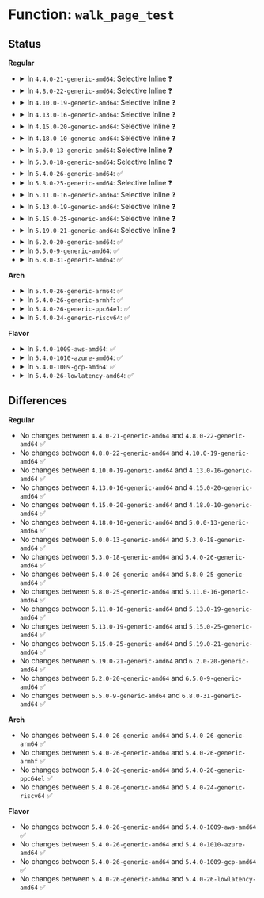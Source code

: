 # Function: <code>walk_page_test</code>

## Status
<b>Regular</b>
<ul>
<li>
<details>
<summary>In <code>4.4.0-21-generic-amd64</code>: Selective Inline ❓</summary>

```c
int walk_page_test(long unsigned int start, long unsigned int end, struct mm_walk * walk)
```

```json
{
  "name": "walk_page_test",
  "collision_type": "Unique Static",
  "inline_type": "Selective",
  "funcs": [
    {
      "addr": 18446744071580745024,
      "name": "walk_page_test",
      "external": false,
      "loc": "mm/pagewalk.c:169",
      "file": "mm/pagewalk.c",
      "inline": "not declared, inlined",
      "caller_inline": [],
      "caller_func": [
        "mm/pagewalk.c:walk_page_range",
        "mm/pagewalk.c:walk_page_vma"
      ]
    }
  ],
  "symbols": [
    {
      "addr": 18446744071580745024,
      "name": "walk_page_test",
      "section": ".text",
      "bind": "STB_LOCAL",
      "size": 56
    }
  ]
}
```
</details>
</li>
<li>
<details>
<summary>In <code>4.8.0-22-generic-amd64</code>: Selective Inline ❓</summary>

```c
int walk_page_test(long unsigned int start, long unsigned int end, struct mm_walk * walk)
```

```json
{
  "name": "walk_page_test",
  "collision_type": "Unique Static",
  "inline_type": "Selective",
  "funcs": [
    {
      "addr": 18446744071580864160,
      "name": "walk_page_test",
      "external": false,
      "loc": "mm/pagewalk.c:169",
      "file": "mm/pagewalk.c",
      "inline": "not declared, inlined",
      "caller_inline": [],
      "caller_func": [
        "mm/pagewalk.c:walk_page_vma",
        "mm/pagewalk.c:walk_page_range"
      ]
    }
  ],
  "symbols": [
    {
      "addr": 18446744071580864160,
      "name": "walk_page_test",
      "section": ".text",
      "bind": "STB_LOCAL",
      "size": 56
    }
  ]
}
```
</details>
</li>
<li>
<details>
<summary>In <code>4.10.0-19-generic-amd64</code>: Selective Inline ❓</summary>

```c
int walk_page_test(long unsigned int start, long unsigned int end, struct mm_walk * walk)
```

```json
{
  "name": "walk_page_test",
  "collision_type": "Unique Static",
  "inline_type": "Selective",
  "funcs": [
    {
      "addr": 18446744071580906128,
      "name": "walk_page_test",
      "external": false,
      "loc": "mm/pagewalk.c:169",
      "file": "mm/pagewalk.c",
      "inline": "not declared, inlined",
      "caller_inline": [],
      "caller_func": [
        "mm/pagewalk.c:walk_page_vma",
        "mm/pagewalk.c:walk_page_range"
      ]
    }
  ],
  "symbols": [
    {
      "addr": 18446744071580906128,
      "name": "walk_page_test",
      "section": ".text",
      "bind": "STB_LOCAL",
      "size": 56
    }
  ]
}
```
</details>
</li>
<li>
<details>
<summary>In <code>4.13.0-16-generic-amd64</code>: Selective Inline ❓</summary>

```c
int walk_page_test(long unsigned int start, long unsigned int end, struct mm_walk * walk)
```

```json
{
  "name": "walk_page_test",
  "collision_type": "Unique Static",
  "inline_type": "Selective",
  "funcs": [
    {
      "addr": 18446744071580951248,
      "name": "walk_page_test",
      "external": false,
      "loc": "mm/pagewalk.c:214",
      "file": "mm/pagewalk.c",
      "inline": "not declared, inlined",
      "caller_inline": [],
      "caller_func": [
        "mm/pagewalk.c:walk_page_vma",
        "mm/pagewalk.c:walk_page_range"
      ]
    }
  ],
  "symbols": [
    {
      "addr": 18446744071580951248,
      "name": "walk_page_test",
      "section": ".text",
      "bind": "STB_LOCAL",
      "size": 56
    }
  ]
}
```
</details>
</li>
<li>
<details>
<summary>In <code>4.15.0-20-generic-amd64</code>: Selective Inline ❓</summary>

```c
int walk_page_test(long unsigned int start, long unsigned int end, struct mm_walk * walk)
```

```json
{
  "name": "walk_page_test",
  "collision_type": "Unique Static",
  "inline_type": "Selective",
  "funcs": [
    {
      "addr": 18446744071581052624,
      "name": "walk_page_test",
      "external": false,
      "loc": "mm/pagewalk.c:219",
      "file": "mm/pagewalk.c",
      "inline": "not declared, inlined",
      "caller_inline": [],
      "caller_func": [
        "mm/pagewalk.c:walk_page_vma",
        "mm/pagewalk.c:walk_page_range"
      ]
    }
  ],
  "symbols": [
    {
      "addr": 18446744071581052624,
      "name": "walk_page_test",
      "section": ".text",
      "bind": "STB_LOCAL",
      "size": 62
    }
  ]
}
```
</details>
</li>
<li>
<details>
<summary>In <code>4.18.0-10-generic-amd64</code>: Selective Inline ❓</summary>

```c
int walk_page_test(long unsigned int start, long unsigned int end, struct mm_walk * walk)
```

```json
{
  "name": "walk_page_test",
  "collision_type": "Unique Static",
  "inline_type": "Selective",
  "funcs": [
    {
      "addr": 18446744071581191472,
      "name": "walk_page_test",
      "external": false,
      "loc": "mm/pagewalk.c:219",
      "file": "mm/pagewalk.c",
      "inline": "not declared, inlined",
      "caller_inline": [],
      "caller_func": [
        "mm/pagewalk.c:walk_page_vma",
        "mm/pagewalk.c:walk_page_range"
      ]
    }
  ],
  "symbols": [
    {
      "addr": 18446744071581191472,
      "name": "walk_page_test",
      "section": ".text",
      "bind": "STB_LOCAL",
      "size": 62
    }
  ]
}
```
</details>
</li>
<li>
<details>
<summary>In <code>5.0.0-13-generic-amd64</code>: Selective Inline ❓</summary>

```c
int walk_page_test(long unsigned int start, long unsigned int end, struct mm_walk * walk)
```

```json
{
  "name": "walk_page_test",
  "collision_type": "Unique Static",
  "inline_type": "Selective",
  "funcs": [
    {
      "addr": 18446744071581274624,
      "name": "walk_page_test",
      "external": false,
      "loc": "mm/pagewalk.c:219",
      "file": "mm/pagewalk.c",
      "inline": "not declared, inlined",
      "caller_inline": [],
      "caller_func": [
        "mm/pagewalk.c:walk_page_vma",
        "mm/pagewalk.c:walk_page_range"
      ]
    }
  ],
  "symbols": [
    {
      "addr": 18446744071581274624,
      "name": "walk_page_test",
      "section": ".text",
      "bind": "STB_LOCAL",
      "size": 62
    }
  ]
}
```
</details>
</li>
<li>
<details>
<summary>In <code>5.3.0-18-generic-amd64</code>: Selective Inline ❓</summary>

```c
int walk_page_test(long unsigned int start, long unsigned int end, struct mm_walk * walk)
```

```json
{
  "name": "walk_page_test",
  "collision_type": "Unique Static",
  "inline_type": "Selective",
  "funcs": [
    {
      "addr": 18446744071581349088,
      "name": "walk_page_test",
      "external": false,
      "loc": "mm/pagewalk.c:219",
      "file": "mm/pagewalk.c",
      "inline": "not declared, inlined",
      "caller_inline": [],
      "caller_func": [
        "mm/pagewalk.c:walk_page_vma",
        "mm/pagewalk.c:walk_page_range"
      ]
    }
  ],
  "symbols": [
    {
      "addr": 18446744071581349088,
      "name": "walk_page_test",
      "section": ".text",
      "bind": "STB_LOCAL",
      "size": 62
    }
  ]
}
```
</details>
</li>
<li>
<details>
<summary>In <code>5.4.0-26-generic-amd64</code>: ✅</summary>

```c
int walk_page_test(long unsigned int start, long unsigned int end, struct mm_walk * walk)
```

```json
{
  "name": "walk_page_test",
  "collision_type": "Unique Static",
  "inline_type": "No",
  "funcs": [
    {
      "addr": 18446744071581408400,
      "name": "walk_page_test",
      "external": false,
      "loc": "mm/pagewalk.c:225",
      "file": "mm/pagewalk.c",
      "inline": "seen, unknown",
      "caller_inline": [],
      "caller_func": [
        "mm/pagewalk.c:walk_page_vma",
        "mm/pagewalk.c:walk_page_range"
      ]
    }
  ],
  "symbols": [
    {
      "addr": 18446744071581408400,
      "name": "walk_page_test",
      "section": ".text",
      "bind": "STB_LOCAL",
      "size": 66
    }
  ]
}
```
</details>
</li>
<li>
<details>
<summary>In <code>5.8.0-25-generic-amd64</code>: Selective Inline ❓</summary>

```c
int walk_page_test(long unsigned int start, long unsigned int end, struct mm_walk * walk)
```

```json
{
  "name": "walk_page_test",
  "collision_type": "Unique Static",
  "inline_type": "Selective",
  "funcs": [
    {
      "addr": 18446744071581610426,
      "name": "walk_page_test",
      "external": false,
      "loc": "mm/pagewalk.c:288",
      "file": "mm/pagewalk.c",
      "inline": "not declared, inlined",
      "caller_inline": [
        "mm/pagewalk.c:walk_page_vma"
      ],
      "caller_func": [
        "mm/pagewalk.c:walk_page_mapping",
        "mm/pagewalk.c:walk_page_range"
      ]
    }
  ],
  "symbols": [
    {
      "addr": 18446744071581606592,
      "name": "walk_page_test",
      "section": ".text",
      "bind": "STB_LOCAL",
      "size": 74
    }
  ]
}
```
</details>
</li>
<li>
<details>
<summary>In <code>5.11.0-16-generic-amd64</code>: Selective Inline ❓</summary>

```c
int walk_page_test(long unsigned int start, long unsigned int end, struct mm_walk * walk)
```

```json
{
  "name": "walk_page_test",
  "collision_type": "Unique Static",
  "inline_type": "Selective",
  "funcs": [
    {
      "addr": 18446744071581657818,
      "name": "walk_page_test",
      "external": false,
      "loc": "mm/pagewalk.c:288",
      "file": "mm/pagewalk.c",
      "inline": "not declared, inlined",
      "caller_inline": [
        "mm/pagewalk.c:walk_page_vma"
      ],
      "caller_func": [
        "mm/pagewalk.c:walk_page_mapping",
        "mm/pagewalk.c:walk_page_range"
      ]
    }
  ],
  "symbols": [
    {
      "addr": 18446744071581654016,
      "name": "walk_page_test",
      "section": ".text",
      "bind": "STB_LOCAL",
      "size": 74
    }
  ]
}
```
</details>
</li>
<li>
<details>
<summary>In <code>5.13.0-19-generic-amd64</code>: Selective Inline ❓</summary>

```c
int walk_page_test(long unsigned int start, long unsigned int end, struct mm_walk * walk)
```

```json
{
  "name": "walk_page_test",
  "collision_type": "Unique Static",
  "inline_type": "Selective",
  "funcs": [
    {
      "addr": 18446744071581679450,
      "name": "walk_page_test",
      "external": false,
      "loc": "mm/pagewalk.c:288",
      "file": "mm/pagewalk.c",
      "inline": "not declared, inlined",
      "caller_inline": [
        "mm/pagewalk.c:walk_page_vma"
      ],
      "caller_func": [
        "mm/pagewalk.c:walk_page_mapping",
        "mm/pagewalk.c:walk_page_range"
      ]
    }
  ],
  "symbols": [
    {
      "addr": 18446744071581675776,
      "name": "walk_page_test",
      "section": ".text",
      "bind": "STB_LOCAL",
      "size": 74
    }
  ]
}
```
</details>
</li>
<li>
<details>
<summary>In <code>5.15.0-25-generic-amd64</code>: Selective Inline ❓</summary>

```c
int walk_page_test(long unsigned int start, long unsigned int end, struct mm_walk * walk)
```

```json
{
  "name": "walk_page_test",
  "collision_type": "Unique Static",
  "inline_type": "Selective",
  "funcs": [
    {
      "addr": 18446744071581948730,
      "name": "walk_page_test",
      "external": false,
      "loc": "mm/pagewalk.c:336",
      "file": "mm/pagewalk.c",
      "inline": "not declared, inlined",
      "caller_inline": [
        "mm/pagewalk.c:walk_page_vma"
      ],
      "caller_func": [
        "mm/pagewalk.c:walk_page_mapping",
        "mm/pagewalk.c:walk_page_range"
      ]
    }
  ],
  "symbols": [
    {
      "addr": 18446744071581944960,
      "name": "walk_page_test",
      "section": ".text",
      "bind": "STB_LOCAL",
      "size": 74
    }
  ]
}
```
</details>
</li>
<li>
<details>
<summary>In <code>5.19.0-21-generic-amd64</code>: Selective Inline ❓</summary>

```c
int walk_page_test(long unsigned int start, long unsigned int end, struct mm_walk * walk)
```

```json
{
  "name": "walk_page_test",
  "collision_type": "Unique Static",
  "inline_type": "Selective",
  "funcs": [
    {
      "addr": 18446744071582358094,
      "name": "walk_page_test",
      "external": false,
      "loc": "mm/pagewalk.c:336",
      "file": "mm/pagewalk.c",
      "inline": "not declared, inlined",
      "caller_inline": [
        "mm/pagewalk.c:walk_page_vma"
      ],
      "caller_func": [
        "mm/pagewalk.c:walk_page_mapping",
        "mm/pagewalk.c:walk_page_range"
      ]
    }
  ],
  "symbols": [
    {
      "addr": 18446744071582354224,
      "name": "walk_page_test",
      "section": ".text",
      "bind": "STB_LOCAL",
      "size": 104
    }
  ]
}
```
</details>
</li>
<li>
<details>
<summary>In <code>6.2.0-20-generic-amd64</code>: ✅</summary>

```c
int walk_page_test(long unsigned int start, long unsigned int end, struct mm_walk * walk)
```

```json
{
  "name": "walk_page_test",
  "collision_type": "Unique Static",
  "inline_type": "No",
  "funcs": [
    {
      "addr": 18446744071582856176,
      "name": "walk_page_test",
      "external": false,
      "loc": "mm/pagewalk.c:336",
      "file": "mm/pagewalk.c",
      "inline": "seen, unknown",
      "caller_inline": [],
      "caller_func": [
        "mm/pagewalk.c:walk_page_mapping",
        "mm/pagewalk.c:walk_page_range"
      ]
    }
  ],
  "symbols": [
    {
      "addr": 18446744071582856176,
      "name": "walk_page_test",
      "section": ".text",
      "bind": "STB_LOCAL",
      "size": 104
    }
  ]
}
```
</details>
</li>
<li>
<details>
<summary>In <code>6.5.0-9-generic-amd64</code>: ✅</summary>

```c
int walk_page_test(long unsigned int start, long unsigned int end, struct mm_walk * walk)
```

```json
{
  "name": "walk_page_test",
  "collision_type": "Unique Static",
  "inline_type": "No",
  "funcs": [
    {
      "addr": 18446744071583071760,
      "name": "walk_page_test",
      "external": false,
      "loc": "mm/pagewalk.c:352",
      "file": "mm/pagewalk.c",
      "inline": "seen, unknown",
      "caller_inline": [],
      "caller_func": [
        "mm/pagewalk.c:walk_page_mapping",
        "mm/pagewalk.c:walk_page_range"
      ]
    }
  ],
  "symbols": [
    {
      "addr": 18446744071583071760,
      "name": "walk_page_test",
      "section": ".text",
      "bind": "STB_LOCAL",
      "size": 104
    }
  ]
}
```
</details>
</li>
<li>
<details>
<summary>In <code>6.8.0-31-generic-amd64</code>: ✅</summary>

```c
int walk_page_test(long unsigned int start, long unsigned int end, struct mm_walk * walk)
```

```json
{
  "name": "walk_page_test",
  "collision_type": "Unique Static",
  "inline_type": "No",
  "funcs": [
    {
      "addr": 18446744071583253744,
      "name": "walk_page_test",
      "external": false,
      "loc": "mm/pagewalk.c:352",
      "file": "mm/pagewalk.c",
      "inline": "seen, unknown",
      "caller_inline": [],
      "caller_func": [
        "mm/pagewalk.c:walk_page_mapping",
        "mm/pagewalk.c:walk_page_range"
      ]
    }
  ],
  "symbols": [
    {
      "addr": 18446744071583253744,
      "name": "walk_page_test",
      "section": ".text",
      "bind": "STB_LOCAL",
      "size": 104
    }
  ]
}
```
</details>
</li>
</ul>
<b>Arch</b>
<ul>
<li>
<details>
<summary>In <code>5.4.0-26-generic-arm64</code>: ✅</summary>

```c
int walk_page_test(long unsigned int start, long unsigned int end, struct mm_walk * walk)
```

```json
{
  "name": "walk_page_test",
  "collision_type": "Unique Static",
  "inline_type": "No",
  "funcs": [
    {
      "addr": 18446603336492808176,
      "name": "walk_page_test",
      "external": false,
      "loc": "mm/pagewalk.c:225",
      "file": "mm/pagewalk.c",
      "inline": "seen, unknown",
      "caller_inline": [],
      "caller_func": [
        "mm/pagewalk.c:walk_page_vma",
        "mm/pagewalk.c:walk_page_range"
      ]
    }
  ],
  "symbols": [
    {
      "addr": 18446603336492808176,
      "name": "walk_page_test",
      "section": ".text",
      "bind": "STB_LOCAL",
      "size": 144
    }
  ]
}
```
</details>
</li>
<li>
<details>
<summary>In <code>5.4.0-26-generic-armhf</code>: ✅</summary>

```c
int walk_page_test(long unsigned int start, long unsigned int end, struct mm_walk * walk)
```

```json
{
  "name": "walk_page_test",
  "collision_type": "Unique Static",
  "inline_type": "No",
  "funcs": [
    {
      "addr": 3226619780,
      "name": "walk_page_test",
      "external": false,
      "loc": "mm/pagewalk.c:225",
      "file": "mm/pagewalk.c",
      "inline": "seen, unknown",
      "caller_inline": [],
      "caller_func": [
        "mm/pagewalk.c:walk_page_vma",
        "mm/pagewalk.c:walk_page_range"
      ]
    }
  ],
  "symbols": [
    {
      "addr": 3226619780,
      "name": "walk_page_test",
      "section": ".text",
      "bind": "STB_LOCAL",
      "size": 100
    }
  ]
}
```
</details>
</li>
<li>
<details>
<summary>In <code>5.4.0-26-generic-ppc64el</code>: ✅</summary>

```c
int walk_page_test(long unsigned int start, long unsigned int end, struct mm_walk * walk)
```

```json
{
  "name": "walk_page_test",
  "collision_type": "Unique Static",
  "inline_type": "No",
  "funcs": [
    {
      "addr": 13835058055286186848,
      "name": "walk_page_test",
      "external": false,
      "loc": "mm/pagewalk.c:225",
      "file": "mm/pagewalk.c",
      "inline": "seen, unknown",
      "caller_inline": [],
      "caller_func": [
        "mm/pagewalk.c:walk_page_vma",
        "mm/pagewalk.c:walk_page_range"
      ]
    }
  ],
  "symbols": [
    {
      "addr": 13835058055286186848,
      "name": "walk_page_test",
      "section": ".text",
      "bind": "STB_LOCAL",
      "size": 184
    }
  ]
}
```
</details>
</li>
<li>
<details>
<summary>In <code>5.4.0-24-generic-riscv64</code>: ✅</summary>

```c
int walk_page_test(long unsigned int start, long unsigned int end, struct mm_walk * walk)
```

```json
{
  "name": "walk_page_test",
  "collision_type": "Unique Static",
  "inline_type": "No",
  "funcs": [
    {
      "addr": 18446743936272771366,
      "name": "walk_page_test",
      "external": false,
      "loc": "mm/pagewalk.c:225",
      "file": "mm/pagewalk.c",
      "inline": "seen, unknown",
      "caller_inline": [],
      "caller_func": [
        "mm/pagewalk.c:walk_page_vma",
        "mm/pagewalk.c:walk_page_range"
      ]
    }
  ],
  "symbols": [
    {
      "addr": 18446743936272771366,
      "name": "walk_page_test",
      "section": ".text",
      "bind": "STB_LOCAL",
      "size": 100
    }
  ]
}
```
</details>
</li>
</ul>
<b>Flavor</b>
<ul>
<li>
<details>
<summary>In <code>5.4.0-1009-aws-amd64</code>: ✅</summary>

```c
int walk_page_test(long unsigned int start, long unsigned int end, struct mm_walk * walk)
```

```json
{
  "name": "walk_page_test",
  "collision_type": "Unique Static",
  "inline_type": "No",
  "funcs": [
    {
      "addr": 18446744071581377248,
      "name": "walk_page_test",
      "external": false,
      "loc": "mm/pagewalk.c:225",
      "file": "mm/pagewalk.c",
      "inline": "seen, unknown",
      "caller_inline": [],
      "caller_func": [
        "mm/pagewalk.c:walk_page_vma",
        "mm/pagewalk.c:walk_page_range"
      ]
    }
  ],
  "symbols": [
    {
      "addr": 18446744071581377248,
      "name": "walk_page_test",
      "section": ".text",
      "bind": "STB_LOCAL",
      "size": 66
    }
  ]
}
```
</details>
</li>
<li>
<details>
<summary>In <code>5.4.0-1010-azure-amd64</code>: ✅</summary>

```c
int walk_page_test(long unsigned int start, long unsigned int end, struct mm_walk * walk)
```

```json
{
  "name": "walk_page_test",
  "collision_type": "Unique Static",
  "inline_type": "No",
  "funcs": [
    {
      "addr": 18446744071581320400,
      "name": "walk_page_test",
      "external": false,
      "loc": "mm/pagewalk.c:225",
      "file": "mm/pagewalk.c",
      "inline": "seen, unknown",
      "caller_inline": [],
      "caller_func": [
        "mm/pagewalk.c:walk_page_vma",
        "mm/pagewalk.c:walk_page_range"
      ]
    }
  ],
  "symbols": [
    {
      "addr": 18446744071581320400,
      "name": "walk_page_test",
      "section": ".text",
      "bind": "STB_LOCAL",
      "size": 66
    }
  ]
}
```
</details>
</li>
<li>
<details>
<summary>In <code>5.4.0-1009-gcp-amd64</code>: ✅</summary>

```c
int walk_page_test(long unsigned int start, long unsigned int end, struct mm_walk * walk)
```

```json
{
  "name": "walk_page_test",
  "collision_type": "Unique Static",
  "inline_type": "No",
  "funcs": [
    {
      "addr": 18446744071581368448,
      "name": "walk_page_test",
      "external": false,
      "loc": "mm/pagewalk.c:225",
      "file": "mm/pagewalk.c",
      "inline": "seen, unknown",
      "caller_inline": [],
      "caller_func": [
        "mm/pagewalk.c:walk_page_vma",
        "mm/pagewalk.c:walk_page_range"
      ]
    }
  ],
  "symbols": [
    {
      "addr": 18446744071581368448,
      "name": "walk_page_test",
      "section": ".text",
      "bind": "STB_LOCAL",
      "size": 66
    }
  ]
}
```
</details>
</li>
<li>
<details>
<summary>In <code>5.4.0-26-lowlatency-amd64</code>: ✅</summary>

```c
int walk_page_test(long unsigned int start, long unsigned int end, struct mm_walk * walk)
```

```json
{
  "name": "walk_page_test",
  "collision_type": "Unique Static",
  "inline_type": "No",
  "funcs": [
    {
      "addr": 18446744071581432320,
      "name": "walk_page_test",
      "external": false,
      "loc": "mm/pagewalk.c:225",
      "file": "mm/pagewalk.c",
      "inline": "seen, unknown",
      "caller_inline": [],
      "caller_func": [
        "mm/pagewalk.c:walk_page_vma",
        "mm/pagewalk.c:walk_page_range"
      ]
    }
  ],
  "symbols": [
    {
      "addr": 18446744071581432320,
      "name": "walk_page_test",
      "section": ".text",
      "bind": "STB_LOCAL",
      "size": 66
    }
  ]
}
```
</details>
</li>
</ul>

## Differences
<b>Regular</b>
<ul>
<li>
No changes between <code>4.4.0-21-generic-amd64</code> and <code>4.8.0-22-generic-amd64</code> ✅
</li>
<li>
No changes between <code>4.8.0-22-generic-amd64</code> and <code>4.10.0-19-generic-amd64</code> ✅
</li>
<li>
No changes between <code>4.10.0-19-generic-amd64</code> and <code>4.13.0-16-generic-amd64</code> ✅
</li>
<li>
No changes between <code>4.13.0-16-generic-amd64</code> and <code>4.15.0-20-generic-amd64</code> ✅
</li>
<li>
No changes between <code>4.15.0-20-generic-amd64</code> and <code>4.18.0-10-generic-amd64</code> ✅
</li>
<li>
No changes between <code>4.18.0-10-generic-amd64</code> and <code>5.0.0-13-generic-amd64</code> ✅
</li>
<li>
No changes between <code>5.0.0-13-generic-amd64</code> and <code>5.3.0-18-generic-amd64</code> ✅
</li>
<li>
No changes between <code>5.3.0-18-generic-amd64</code> and <code>5.4.0-26-generic-amd64</code> ✅
</li>
<li>
No changes between <code>5.4.0-26-generic-amd64</code> and <code>5.8.0-25-generic-amd64</code> ✅
</li>
<li>
No changes between <code>5.8.0-25-generic-amd64</code> and <code>5.11.0-16-generic-amd64</code> ✅
</li>
<li>
No changes between <code>5.11.0-16-generic-amd64</code> and <code>5.13.0-19-generic-amd64</code> ✅
</li>
<li>
No changes between <code>5.13.0-19-generic-amd64</code> and <code>5.15.0-25-generic-amd64</code> ✅
</li>
<li>
No changes between <code>5.15.0-25-generic-amd64</code> and <code>5.19.0-21-generic-amd64</code> ✅
</li>
<li>
No changes between <code>5.19.0-21-generic-amd64</code> and <code>6.2.0-20-generic-amd64</code> ✅
</li>
<li>
No changes between <code>6.2.0-20-generic-amd64</code> and <code>6.5.0-9-generic-amd64</code> ✅
</li>
<li>
No changes between <code>6.5.0-9-generic-amd64</code> and <code>6.8.0-31-generic-amd64</code> ✅
</li>
</ul>
<b>Arch</b>
<ul>
<li>
No changes between <code>5.4.0-26-generic-amd64</code> and <code>5.4.0-26-generic-arm64</code> ✅
</li>
<li>
No changes between <code>5.4.0-26-generic-amd64</code> and <code>5.4.0-26-generic-armhf</code> ✅
</li>
<li>
No changes between <code>5.4.0-26-generic-amd64</code> and <code>5.4.0-26-generic-ppc64el</code> ✅
</li>
<li>
No changes between <code>5.4.0-26-generic-amd64</code> and <code>5.4.0-24-generic-riscv64</code> ✅
</li>
</ul>
<b>Flavor</b>
<ul>
<li>
No changes between <code>5.4.0-26-generic-amd64</code> and <code>5.4.0-1009-aws-amd64</code> ✅
</li>
<li>
No changes between <code>5.4.0-26-generic-amd64</code> and <code>5.4.0-1010-azure-amd64</code> ✅
</li>
<li>
No changes between <code>5.4.0-26-generic-amd64</code> and <code>5.4.0-1009-gcp-amd64</code> ✅
</li>
<li>
No changes between <code>5.4.0-26-generic-amd64</code> and <code>5.4.0-26-lowlatency-amd64</code> ✅
</li>
</ul>
